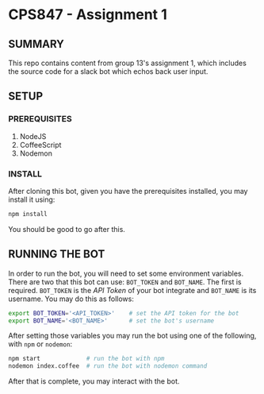# CPS847 - Assignment 1

## SUMMARY
This repo contains content from group 13's assignment 1, which includes the source code for a slack bot which echos back user input.

## SETUP

### PREREQUISITES

1. NodeJS
2. CoffeeScript
3. Nodemon


### INSTALL

After cloning this bot, given you have the prerequisites installed, you may install it using:

```bash
npm install
```

You should be good to go after this.


## RUNNING THE BOT

In order to run the bot, you will need to set some environment variables. There are two that this bot can use: `BOT_TOKEN` and `BOT_NAME`. The first is required. `BOT_TOKEN` is the *API Token* of your bot integrate and `BOT_NAME` is its username. You may do this as follows:

```bash
export BOT_TOKEN='<API_TOKEN>'    # set the API token for the bot
export BOT_NAME='<BOT_NAME>'      # set the bot's username
```

After setting those variables you may run the bot using one of the following, with `npm` or `nodemon`:

```bash
npm start             # run the bot with npm
nodemon index.coffee  # run the bot with nodemon command
```

After that is complete, you may interact with the bot.
